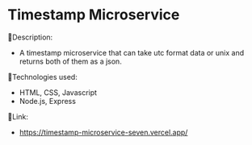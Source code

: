 # Timestamp Microservice

:page_facing_up:Description:

- A timestamp microservice that can take utc format data or unix and returns both of them as a json.

:wrench:Technologies used:

- HTML, CSS, Javascript
- Node.js, Express

:link:Link:

- https://timestamp-microservice-seven.vercel.app/

